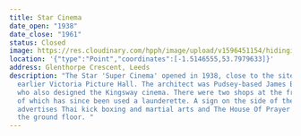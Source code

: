 ```yaml
---
title: Star Cinema
date_open: "1938"
date_close: "1961"
status: Closed
image: https://res.cloudinary.com/hpph/image/upload/v1596451154/hidinginplainsight/starcinema.svg
location: '{"type":"Point","coordinates":[-1.5146555,53.7979633]}'
address: Glenthorpe Crescent, Leeds
description: "The Star 'Super Cinema' opened in 1938, close to the site of the
  earlier Victoria Picture Hall. The architect was Pudsey-based James Brodie,
  who also designed the Kingsway cinema. There were two shops at the front, one
  of which has since been used a launderette. A sign on the side of the building
  advertises Thai kick boxing and martial arts and The House Of Prayer occupies
  the ground floor. "
---
```

